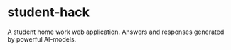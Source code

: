 # student-hack

A student home work web application. Answers and responses generated by powerful AI-models.
